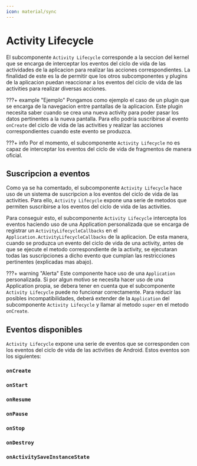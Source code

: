 ```yaml
---
icon: material/sync
---
```


# Activity Lifecycle

El subcomponente `Activity Lifecycle` corresponde a la seccion del kernel que se encarga de interceptar los eventos del
ciclo de vida de las actividades de la aplicacion para realizar las acciones correspondientes. La finalidad de este es
la de permitir que los otros subcomponentes y plugins de la aplicacion puedan reaccionar a los eventos del ciclo de vida
de las activities para realizar diversas acciones.

???+ example "Ejemplo"
    Pongamos como ejemplo el caso de un plugin que se encarga de la navegacion entre pantallas de la aplicacion. 
    Este plugin necesita saber cuando se crea una nueva activity para poder pasar los datos pertinentes a la nueva
    pantalla. Para ello podría suscribirse al evento `onCreate` del ciclo de vida de las activities y realizar las
    acciones correspondientes cuando este evento se produzca.

???+ info
    Por el momento, el subcomponente `Activity Lifecycle` no es capaz de interceptar los eventos del ciclo de vida de
    fragmentos de manera oficial.

## Suscripcion a eventos

Como ya se ha comentado, el subcomponente `Activity Lifecycle` hace uso de un sistema de suscripcion a los eventos del
ciclo de vida de las activities. Para ello, `Activity Lifecycle` expone una serie de metodos que permiten suscribirse a
los eventos del ciclo de vida de las activities.

Para conseguir esto, el subcomponente `Activity Lifecycle` intercepta los eventos haciendo uso de una Application personalizada
que se encarga de registrar un `ActivityLifecycleCallbacks` en el `Application.ActivityLifecycleCallbacks` de la aplicacion.
De esta manera, cuando se produzca un evento del ciclo de vida de una activity, antes de que se ejecute el metodo
correspondiente de la activity, se ejecutaran todas las suscripciones a dicho evento que cumplan las restricciones 
pertinentes (explicadas mas abajo).

???+ warning "Alerta"
    Este componente hace uso de una `Application` personalizada. Si por algun motivo se necesita hacer uso de una
    Application propia, se debera tener en cuenta que el subcomponente `Activity Lifecycle` puede no funcionar
    correctamente. Para reducir las posibles incompatibilidades, deberá extender de la `Application` del subcomponente
    `Activity Lifecycle` y llamar al metodo `super` en el metodo `onCreate`. 

[//]: # (todo explicar con ejemplos el codigo para suscribirse)

[//]: # (tal vez dar la opcion de no especificar una activity para que por defecto tome todas las activities)
[//]: # (y si no, que tome que solo pasara con las que extiendan cierta clase y/o tengan cierta id)

## Eventos disponibles

`Activity Lifecycle` expone una serie de eventos que se corresponden con los eventos del ciclo de vida de las activities
de Android. Estos eventos son los siguientes:

### `onCreate`
### `onStart`
### `onResume`
### `onPause`
### `onStop`
### `onDestroy`

### `onActivitySaveInstanceState`





[//]: # (todo ampliar introduccion del activity lifecycle)

[//]: # (todo seguir con la estructura del activity lifecycle)